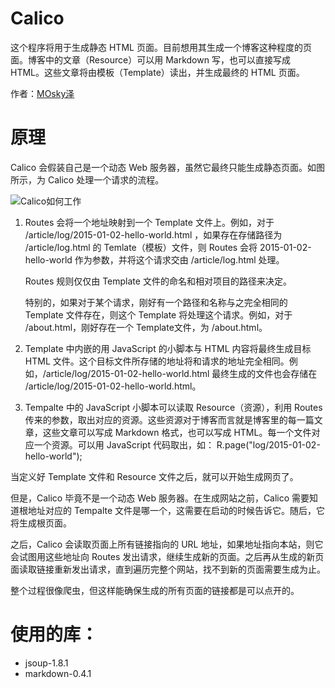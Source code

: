 Calico
======

这个程序将用于生成静态 HTML 页面。目前想用其生成一个博客这种程度的页面。博客中的文章（Resource）可以用 Markdown 写，也可以直接写成 HTML。这些文章将由模板（Template）读出，并生成最终的 HTML 页面。

作者：[MOsky泽](http://taozeyu.com)

# 原理

Calico 会假装自己是一个动态 Web 服务器，虽然它最终只能生成静态页面。如图所示，为 Calico 处理一个请求的流程。

![Calico如何工作](https://cloud.githubusercontent.com/assets/6957148/5595888/e8f8ed3a-92b9-11e4-9963-a6bc39623f8a.jpg)

1.	Routes 会将一个地址映射到一个 Template 文件上。例如，对于 /article/log/2015-01-02-hello-world.html ，如果存在存储路径为 /article/log.html 的 Temlate（模板）文件，则 Routes 会将 2015-01-02-hello-world 作为参数，并将这个请求交由 /article/log.html 处理。

	Routes 规则仅仅由 Template 文件的命名和相对项目的路径来决定。

	特别的，如果对于某个请求，刚好有一个路径和名称与之完全相同的 Template 文件存在，则这个 Template 将处理这个请求。例如，对于 /about.html，刚好存在一个 Template文件，为 /about.html。

2.	Template 中内嵌的用 JavaScript 的小脚本与 HTML 内容将最终生成目标 HTML 文件。这个目标文件所存储的地址将和请求的地址完全相同。例如，/article/log/2015-01-02-hello-world.html 最终生成的文件也会存储在 /article/log/2015-01-02-hello-world.html。

3.	Tempalte 中的 JavaScript 小脚本可以读取 Resource（资源），利用 Routes 传来的参数，取出对应的资源。这些资源对于博客而言就是博客里的每一篇文章，这些文章可以写成 Markdown 格式，也可以写成 HTML。每一个文件对应一个资源。可以用 JavaScript 代码取出，如：
R.page("log/2015-01-02-hello-world"); 

当定义好 Template 文件和 Resource 文件之后，就可以开始生成网页了。

但是，Calico 毕竟不是一个动态 Web 服务器。在生成网站之前，Calico 需要知道根地址对应的 Tempalte 文件是哪一个，这需要在启动的时候告诉它。随后，它将生成根页面。

之后，Calico 会读取页面上所有链接指向的 URL 地址，如果地址指向本站，则它会试图用这些地址向 Routes 发出请求，继续生成新的页面。之后再从生成的新页面读取链接重新发出请求，直到遍历完整个网站，找不到新的页面需要生成为止。

整个过程很像爬虫，但这样能确保生成的所有页面的链接都是可以点开的。

# 使用的库：

 - jsoup-1.8.1
 - markdown-0.4.1
